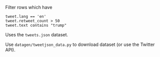 Filter rows which have

```
tweet.lang == 'en'
tweet.retweet_count > 50
tweet.text contains "trump"
```

Uses the `tweets.json` dataset.

Use `datagen/tweetjson_data.py` to download dataset (or use the Twitter API).
